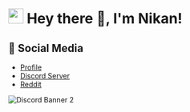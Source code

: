 <h1><img src="https://cdn.discordapp.com/emojis/900249317963624509.gif" width="30"/> Hey there 👋, I'm Nikan!</h1>

## 🌱 Social Media

- [Profile](https://nikanwastaken.carrd.co/)
- [Discord Server](https://discord.gg/4HX9RneUjt)
- [Reddit](https://www.reddit.com/u/NikanWasTaken)


<img src="https://discordapp.com/api/guilds/757268973674037315/widget.png?style=banner2" alt="Discord Banner 2"/>


